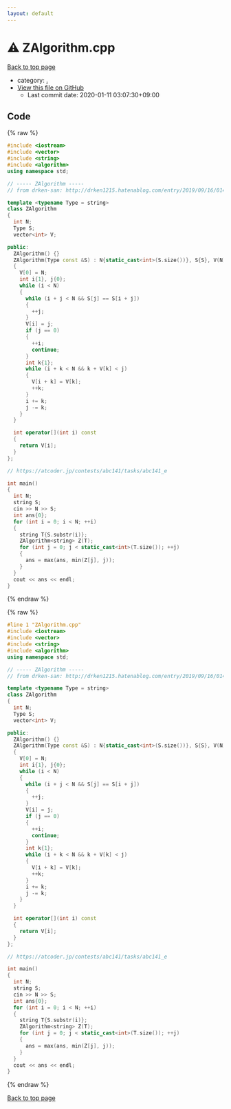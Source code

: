 ```yaml
---
layout: default
---
```


<!-- mathjax config similar to math.stackexchange -->
<script type="text/javascript" async
  src="https://cdnjs.cloudflare.com/ajax/libs/mathjax/2.7.5/MathJax.js?config=TeX-MML-AM_CHTML">
</script>
<script type="text/x-mathjax-config">
  MathJax.Hub.Config({
    TeX: { equationNumbers: { autoNumber: "AMS" }},
    tex2jax: {
      inlineMath: [ ['$','$'] ],
      processEscapes: true
    },
    "HTML-CSS": { matchFontHeight: false },
    displayAlign: "left",
    displayIndent: "2em"
  });
</script>

<script type="text/javascript" src="https://cdnjs.cloudflare.com/ajax/libs/jquery/3.4.1/jquery.min.js"></script>
<script src="https://cdn.jsdelivr.net/npm/jquery-balloon-js@1.1.2/jquery.balloon.min.js" integrity="sha256-ZEYs9VrgAeNuPvs15E39OsyOJaIkXEEt10fzxJ20+2I=" crossorigin="anonymous"></script>
<script type="text/javascript" src="../assets/js/copy-button.js"></script>
<link rel="stylesheet" href="../assets/css/copy-button.css" />


# :warning: ZAlgorithm.cpp

<a href="../index.html">Back to top page</a>

* category: <a href="../index.html#5058f1af8388633f609cadb75a75dc9d">.</a>
* <a href="{{ site.github.repository_url }}/blob/master/ZAlgorithm.cpp">View this file on GitHub</a>
    - Last commit date: 2020-01-11 03:07:30+09:00




## Code

<a id="unbundled"></a>
{% raw %}
```cpp
#include <iostream>
#include <vector>
#include <string>
#include <algorithm>
using namespace std;

// ----- ZAlgorithm -----
// from drken-san: http://drken1215.hatenablog.com/entry/2019/09/16/014600

template <typename Type = string>
class ZAlgorithm
{
  int N;
  Type S;
  vector<int> V;

public:
  ZAlgorithm() {}
  ZAlgorithm(Type const &S) : N{static_cast<int>(S.size())}, S{S}, V(N)
  {
    V[0] = N;
    int i{1}, j{0};
    while (i < N)
    {
      while (i + j < N && S[j] == S[i + j])
      {
        ++j;
      }
      V[i] = j;
      if (j == 0)
      {
        ++i;
        continue;
      }
      int k{1};
      while (i + k < N && k + V[k] < j)
      {
        V[i + k] = V[k];
        ++k;
      }
      i += k;
      j -= k;
    }
  }

  int operator[](int i) const
  {
    return V[i];
  }
};

// https://atcoder.jp/contests/abc141/tasks/abc141_e

int main()
{
  int N;
  string S;
  cin >> N >> S;
  int ans{0};
  for (int i = 0; i < N; ++i)
  {
    string T{S.substr(i)};
    ZAlgorithm<string> Z(T);
    for (int j = 0; j < static_cast<int>(T.size()); ++j)
    {
      ans = max(ans, min(Z[j], j));
    }
  }
  cout << ans << endl;
}

```
{% endraw %}

<a id="bundled"></a>
{% raw %}
```cpp
#line 1 "ZAlgorithm.cpp"
#include <iostream>
#include <vector>
#include <string>
#include <algorithm>
using namespace std;

// ----- ZAlgorithm -----
// from drken-san: http://drken1215.hatenablog.com/entry/2019/09/16/014600

template <typename Type = string>
class ZAlgorithm
{
  int N;
  Type S;
  vector<int> V;

public:
  ZAlgorithm() {}
  ZAlgorithm(Type const &S) : N{static_cast<int>(S.size())}, S{S}, V(N)
  {
    V[0] = N;
    int i{1}, j{0};
    while (i < N)
    {
      while (i + j < N && S[j] == S[i + j])
      {
        ++j;
      }
      V[i] = j;
      if (j == 0)
      {
        ++i;
        continue;
      }
      int k{1};
      while (i + k < N && k + V[k] < j)
      {
        V[i + k] = V[k];
        ++k;
      }
      i += k;
      j -= k;
    }
  }

  int operator[](int i) const
  {
    return V[i];
  }
};

// https://atcoder.jp/contests/abc141/tasks/abc141_e

int main()
{
  int N;
  string S;
  cin >> N >> S;
  int ans{0};
  for (int i = 0; i < N; ++i)
  {
    string T{S.substr(i)};
    ZAlgorithm<string> Z(T);
    for (int j = 0; j < static_cast<int>(T.size()); ++j)
    {
      ans = max(ans, min(Z[j], j));
    }
  }
  cout << ans << endl;
}

```
{% endraw %}

<a href="../index.html">Back to top page</a>

